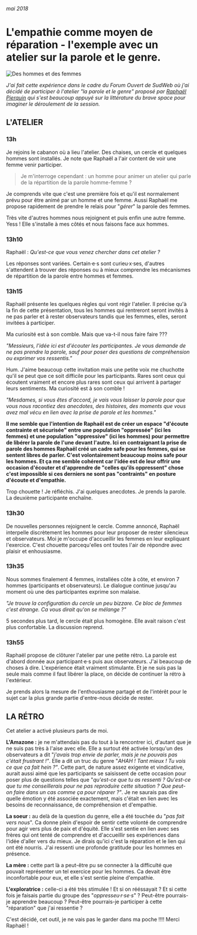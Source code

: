 *mai 2018*

# L'empathie comme moyen de réparation - l'exemple avec un atelier sur la parole et le genre.
![Des hommes et des femmes](https://raw.githubusercontent.com/Julia-barbelane/reflexions/master/photos/l-empathie-comme-moyen-de-reparation.png)

*J'ai fait cette expérience dans le cadre du Forum Ouvert de SudWeb où j'ai décidé de participer à l'atelier "la parole et le genre" proposé par [Raphaël Pierquin](https://twitter.com/perafoo) qui s'est beaucoup appuyé sur la littérature du brave space pour imaginer le déroulement de la session.* 

## L'ATELIER

### 13h
Je rejoins le cabanon où a lieu l'atelier. Des chaises, un cercle et quelques hommes sont installés. Je note que Raphaël a l'air content de voir une femme venir participer.  

> Je m'interroge cependant : un homme pour animer un atelier qui parle de la répartition de la parole homme-femme ? 

Je comprends vite que c'est une première fois et qu'il est normalement prévu pour être animé par un homme et une femme. Aussi Raphaël me propose rapidement de prendre le relais pour "*gérer*" la parole des femmes.  

Très vite d'autres hommes nous rejoignent et puis enfin une autre femme. Yess ! Elle s'installe à mes côtés et nous faisons face aux hommes.

### 13h10
Raphaël : *Qu'est-ce que vous venez chercher dans cet atelier ?*  

Les réponses sont variées. Certain·e·s sont curieu·x·ses, d'autres s'attendent à trouver des réponses ou à mieux comprendre les mécanismes de répartition de la parole entre hommes et femmes. 

### 13h15

Raphaël présente les quelques règles qui vont régir l'atelier. Il précise qu'à la fin de cette présentation, tous les hommes qui rentreront seront invités à ne pas parler et à rester observateurs tandis que les femmes, elles, seront invitées à participer.  

Ma curiosité est à son comble. Mais que va-t-il nous faire faire ???  

*"Messieurs, l'idée ici est d'écouter les participantes. Je vous demande de ne pas prendre la parole, sauf pour poser des questions de compréhension ou exprimer vos ressentis."*  

Hum. J'aime beaucoup cette invitation mais une petite voix me chuchotte qu'il se peut que ce soit difficile pour les participants. Rares sont ceux qui écoutent vraiment et encore plus rares sont ceux qui arrivent à partager leurs sentiments. Ma curiosité est à son comble !  

*"Mesdames, si vous êtes d'accord, je vais vous laisser la parole pour que vous nous racontiez des anecdotes, des histoires, des moments que vous avez mal vécu en lien avec la prise de parole et les hommes."*  

**Il me semble que l'intention de Raphaël est de créer un espace "d'écoute contrainte et sécurisée" entre une population "oppressée" (ici les femmes) et une population "oppressive" (ici les hommes) pour permettre de libérer la parole de l'une devant l'autre. Ici en contraignant la prise de parole des hommes Raphaël créé un cadre safe pour les femmes, qui se sentent libres de parler. C'est volontairement beaucoup moins safe pour les hommes. Et ça me semble cohérent car l'idée est de leur offrir une occasion d'écouter et d'apprendre de "celles qu'ils oppressent" chose c'est impossible si ces derniers ne sont pas "contraints" en posture d'écoute et d'empathie.**

Trop chouette ! Je réfléchis. J'ai quelques anecdotes. Je prends la parole. La deuxième participante enchaîne.

### 13h30
De nouvelles personnes rejoignent le cercle. Comme annoncé, Raphaël interpelle discrètement les hommes pour leur proposer de rester silencieux et observateurs. Moi je m'occupe d'accueillir les femmes en leur expliquant l'exercice. C'est chouette parcequ'elles ont toutes l'air de répondre avec plaisir et enhousiasme. 

### 13h35
Nous sommes finalement 4 femmes, installées côte à côte, et environ 7 hommes (participants et observateurs). Le dialogue continue jusqu'au moment où une des participantes exprime son malaise.  

*"Je trouve la configuration du cercle un peu bizzare. Ce bloc de femmes c'est étrange. Ca vous dirait qu'on se mélange ?"*  

5 secondes plus tard, le cercle était plus homogène. Elle avait raison c'est plus confortable. La discussion reprend.

### 13h55
Raphaël propose de clôturer l'atelier par une petite rétro. La parole est d'abord donnée aux participant·e·s puis aux observateurs. J'ai beaucoup de choses à dire. L'expérience était vraiment stimulante. Et je ne suis pas la seule mais comme il faut libérer la place, on décide de continuer la rétro à l'extérieur.  

Je prends alors la mesure de l'enthousiasme partagé et de l'intérêt pour le sujet car la plus grande partie d'entre-nous décide de rester. 

## LA RÉTRO

Cet atelier a activé plusieurs parts de moi.  

**L'Amazone :** je ne m'attendais pas du tout à la rencontrer ici, d'autant que je ne suis pas très à l'aise avec elle. Elle a surtout été activée lorsqu'un des observateurs a dit "*j'avais trop envie de parler, mais je ne pouvais pas c'était frustrant !"*. Elle a dit un truc du genre "*AHAH ! Tant mieux ! Tu vois ce que ça fait hein ?"*. Cette part, de nature assez exigente et vindicative, aurait aussi aimé que les participants se saisissent de cette occasion pour poser plus de questions telles que "*qu'est-ce que tu as ressenti ? Qu'est-ce que tu me conseillerais pour ne pas reproduire cette situation ? Que peut-on faire dans un cas comme ça pour réparer ?"*. Je ne saurais pas dire quelle émotion y été associée exactement, mais c'était en lien avec les besoins de reconnaissance, de compréhension et d'empathie.   

**La soeur :** au delà de la question du genre, elle a été touchée du "*pas fait vers nous*". Ca donne plein d'espoir de sentir cette volonté de comprendre pour agir vers plus de paix et d'équité. Elle s'est sentie en lien avec ses frères qui ont tenté de comprendre et d'accueillir ses expériences dans l'idée d'aller vers du mieux. Je dirais qu'ici c'est la réparation et le lien qui ont été nourris. J'ai ressenti une profonde gratitude pour les hommes en présence.  

**La mère :** cette part là a peut-être pu se connecter à la difficulté que pouvait représenter un tel exercice pour les hommes. Ca devait être inconfortable pour eux, et elle s'est sentie pleine d'empathie.  

**L'exploratrice :** celle-ci a été très stimulée ! Et si on rééssayait ? Et si cette fois je faisais partie du groupe des "*oppresseu·r·se·s*" ? Peut-être pourrais-je apprendre beaucoup ? Peut-être pourrais-je participer à cette "réparation" que j'ai ressentie ?   

C'est décidé, cet outil, je ne vais pas le garder dans ma poche !!!! Merci Raphaël !


















